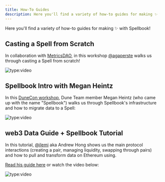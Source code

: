 ```yaml
---
title: How-To Guides
description: Here you'll find a variety of how-to guides for making ✨ with Spellbook!
---
```


Here you'll find a variety of how-to guides for making ✨ with Spellbook!

## Casting a Spell from Scratch

In collaboration with [MetricsDAO](https://metricsdao.xyz/), in this workshop [@agaperste](https://dune.com/agaperste) walks us through casting a Spell from scratch!

![type:video](https://www.youtube.com/embed/5hvZsgfgTYU)

## Spellbook Intro with Megan Heintz

In this [DuneCon workshop](https://www.youtube.com/playlist?list=PLK3b5d4iK10eVQejE7O1JEwcBMA4uwdSC), Dune Team member Megan Heintz (who came up with the name "Spellbook") walks us through Spellbook's infrastructure and how to migrate data to a Spell:

![type:video](https://www.youtube.com/embed/r9pcL7dgaWs)

## web3 Data Guide + Spellbook Tutorial

In this tutorial, [@ilemi](https://dune.com/ilemi) aka Andrew Hong shows us the main protocol interactions (creating a pair, managing liquidity, swapping through pairs) and how to pull and transform data on Ethereum using.

[Read his guide here](https://ath.mirror.xyz/K-S_Mwhj7osTBqN-AOWbCmfNn9TZViEkzICCmK-oObM) or watch the video below:

![type:video](https://www.youtube.com/embed/7zReSzVdV2s)
